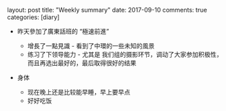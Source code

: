 layout: post
title: "Weekly summary"
date: 2017-09-10
comments: true
categories: [diary]


* 昨天參加了廣東話班的 “極速前進”
  - 增長了一點見識 - 看到了中環的一些未知的風景
  - 练习了下领导能力 - 尤其是 我们组的摄影环节，调动了大家参加积极性，而且再选出最好的，最后取得很好的结果

* 身体
  - 现在晚上还是比较能早睡，早上要早点
  - 好好吃饭

